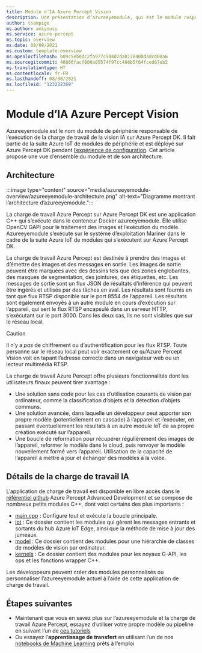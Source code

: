 ```yaml
---
title: Module d’IA Azure Percept Vision
description: Une présentation d’azureeyemodule, qui est le module responsable de l’exécution de la charge de travail de la vision IA sur Azure Percept DK.
author: tsampige
ms.author: amiyouss
ms.service: azure-percept
ms.topic: overview
ms.date: 08/09/2021
ms.custom: template-overview
ms.openlocfilehash: b09c5eb0dc2fa977c544d7da8178408dadcd08a6
ms.sourcegitcommit: 40866facf800a09574f97cc486b5f64fced67eb2
ms.translationtype: HT
ms.contentlocale: fr-FR
ms.lasthandoff: 08/30/2021
ms.locfileid: "123222369"
---
```

# <a name="azure-percept-vision-ai-module"></a>Module d’IA Azure Percept Vision

Azureeyemodule est le nom du module de périphérie responsable de l’exécution de la charge de travail de la vision IA sur Azure Percept DK. Il fait partie de la suite Azure IoT de modules de périphérie et est déployé sur Azure Percept DK pendant [l’expérience de configuration](./quickstart-percept-dk-set-up.md). Cet article propose une vue d’ensemble du module et de son architecture.

## <a name="architecture"></a>Architecture

:::image type="content" source="media/azureeyemodule-overview/azureeyemodule-architecture.png" alt-text="Diagramme montrant l’architecture d’azureeyemodule.":::

La charge de travail Azure Percept sur Azure Percept DK est une application C++ qui s’exécute dans le conteneur Docker azureeyemodule. Elle utilise OpenCV GAPI pour le traitement des images et l’exécution du modèle. Azureeyemodule s’exécute sur le système d’exploitation Mariner dans le cadre de la suite Azure IoT de modules qui s’exécutent sur Azure Percept DK.

La charge de travail Azure Percept est destinée à prendre des images et d’émettre des images et des messages en sortie. Les images de sortie peuvent être marquées avec des dessins tels que des zones englobantes, des masques de segmentation, des jointures, des étiquettes, etc. Les messages de sortie sont un flux JSON de résultats d’inférence qui peuvent être ingérés et utilisés par des tâches en aval.
Les résultats sont fournis en tant que flux RTSP disponible sur le port 8554 de l’appareil. Les résultats sont également envoyés à un autre module en cours d’exécution sur l’appareil, qui sert le flux RTSP encapsulé dans un serveur HTTP, s’exécutant sur le port 3000. Dans les deux cas, ils ne sont visibles que sur le réseau local.

> [!CAUTION]
> Il n’y a *pas* de chiffrement ou d’authentification pour les flux RTSP. Toute personne sur le réseau local peut voir exactement ce qu’Azure Percept Vision voit en tapant l’adresse correcte dans un navigateur web ou un lecteur multimédia RTSP.

La charge de travail Azure Percept offre plusieurs fonctionnalités dont les utilisateurs finaux peuvent tirer avantage :
- Une solution sans code pour les cas d’utilisation courants de vision par ordinateur, comme la classification d’objets et la détection d’objets communs.
- Une solution avancée, dans laquelle un développeur peut apporter son propre modèle (potentiellement en cascade) à l’appareil et l’exécuter, en passant éventuellement les résultats à un autre module IoT de sa propre création exécuté sur l’appareil.
- Une boucle de reformation pour récupérer régulièrement des images de l’appareil, reformer le modèle dans le cloud, puis renvoyer le modèle nouvellement formé vers l’appareil. Utilisation de la capacité de l’appareil à mettre à jour et échanger des modèles à la volée.

## <a name="ai-workload-details"></a>Détails de la charge de travail IA
L’application de charge de travail est disponible en libre accès dans le [référentiel github](https://github.com/microsoft/azure-percept-advanced-development/tree/main/azureeyemodule/app) Azure Percept Advanced Development et se compose de nombreux petits modules C++, dont voici certains des plus importants :
- [main.cpp](https://github.com/microsoft/azure-percept-advanced-development/blob/main/azureeyemodule/app/main.cpp) : Configure tout et exécute la boucle principale.
- [iot](https://github.com/microsoft/azure-percept-advanced-development/tree/main/azureeyemodule/app/iot) : Ce dossier contient les modules qui gèrent les messages entrants et sortants du hub Azure IoT Edge, ainsi que la méthode de mise à jour des jumeaux.
- [model](https://github.com/microsoft/azure-percept-advanced-development/tree/main/azureeyemodule/app/model) : Ce dossier contient des modules pour une hiérarchie de classes de modèles de vision par ordinateur.
- [kernels](https://github.com/microsoft/azure-percept-advanced-development/tree/main/azureeyemodule/app/kernels) : Ce dossier contient des modules pour les noyaux G-API, les ops et les fonctions wrapper C++.

Les développeurs peuvent créer des modules personnalisés ou personnaliser l’azureeyemodule actuel à l’aide de cette application de charge de travail. 

## <a name="next-steps"></a>Étapes suivantes

- Maintenant que vous en savez plus sur l’azureeyemodule et la charge de travail Azure Percept, essayez d’utiliser votre propre modèle ou pipeline en suivant l’un de [ces tutoriels](https://github.com/microsoft/azure-percept-advanced-development/blob/main/tutorials/README.md)
- Ou essayez l’**apprentissage de transfert** en utilisant l’un de nos [notebooks de Machine Learning](https://github.com/microsoft/azure-percept-advanced-development/tree/main/machine-learning-notebooks) prêts à l’emploi

